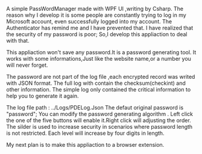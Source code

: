 A simple PassWordManager made with WPF UI ,writing by Csharp.
The reason why I develop it is some people are constantly trying to log in my Microsoft account,
even successfully logged into my account.
The Authenticator has remind me and I have prevented that.
I have realized that the security of my password is poor;
So,I develop this appliaction to deal with that.

This appliaction won't save any password.It is a password generating tool.
It works with some informations,Just like the website name,or a number you will never forget.

The password are not part of the log file ,each encrypted record was writed with JSON format.
The full log with contain the checksum(checkint) and other information.
The simple log only contained the critical information to help you to generate it again.

The log file path : ../Logs/PDELog.Json
The defaut original password is "password";
You can modify the password generating algorithm . 
Left click the one of the five buttons will enable it.Right click will adjusting the order.
The silder is used to increase security in scenarios where password length is not restricted.
Each level will increase by four digits in length.

My next plan is to make this appliaction to a browser extension.
